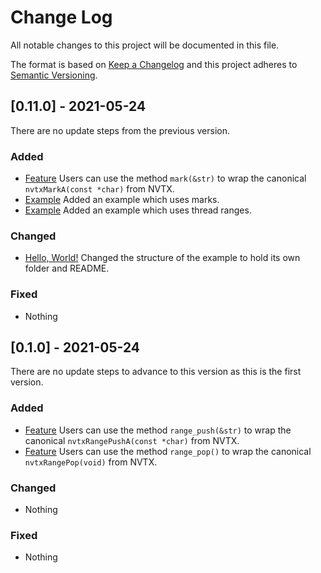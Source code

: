 
# Change Log
All notable changes to this project will be documented in this file.
 
The format is based on [Keep a Changelog](http://keepachangelog.com/)
and this project adheres to [Semantic Versioning](http://semver.org/).
 
## [0.11.0] - 2021-05-24

There are no update steps from the previous version.
 
### Added

- [Feature](https://github.com/simbleau/nvtx-rs/blob/ab656ade3db26c7aea4346ec975730261b6dcd6d/src/lib.rs#L73)
  Users can use the method `mark(&str)` to wrap the canonical `nvtxMarkA(const *char)` from NVTX.
- [Example](https://github.com/simbleau/nvtx-rs/blob/ab656ade3db26c7aea4346ec975730261b6dcd6d/examples/mark)
  Added an example which uses marks.
- [Example](https://github.com/simbleau/nvtx-rs/blob/ab656ade3db26c7aea4346ec975730261b6dcd6d/examples/thread_range)
  Added an example which uses thread ranges.
 
### Changed
  
- [Hello, World!](https://github.com/simbleau/nvtx-rs/blob/ab656ade3db26c7aea4346ec975730261b6dcd6d/examples/hello_world)
  Changed the structure of the example to hold its own folder and README.
 
### Fixed
 
- Nothing

## [0.1.0] - 2021-05-24

There are no update steps to advance to this version as this is the first version.
 
### Added

- [Feature](https://github.com/simbleau/nvtx-rs/blob/8966d0cf05338c4472657119bf8277fd2f59cc69/src/lib.rs#L38)
  Users can use the method `range_push(&str)` to wrap the canonical `nvtxRangePushA(const *char)` from NVTX.
- [Feature](https://github.com/simbleau/nvtx-rs/blob/8966d0cf05338c4472657119bf8277fd2f59cc69/src/lib.rs#L57)
  Users can use the method `range_pop()` to wrap the canonical `nvtxRangePop(void)` from NVTX.
 
### Changed
  
- Nothing
 
### Fixed
 
- Nothing
